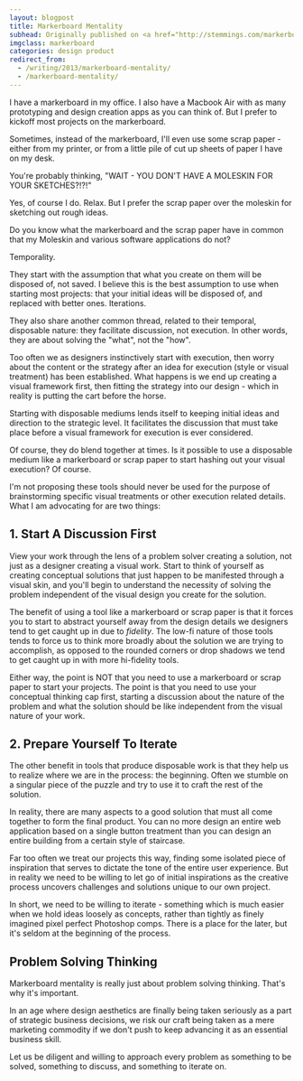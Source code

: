 ```yaml
---
layout: blogpost
title: Markerboard Mentality
subhead: Originally published on <a href="http://stemmings.com/markerboard-mentality/">Stemmings Blog</a>.
imgclass: markerboard
categories: design product
redirect_from:
  - /writing/2013/markerboard-mentality/
  - /markerboard-mentality/
---
```


I have a markerboard in my office. I also have a Macbook Air with as many prototyping and design creation apps as you can think of. But I prefer to kickoff most projects on the markerboard.

Sometimes, instead of the markerboard, I'll even use some scrap paper - either from my printer, or from a little pile of cut up sheets of paper I have on my desk.

You're probably thinking, "WAIT - YOU DON'T HAVE A MOLESKIN FOR YOUR SKETCHES?!?!"

Yes, of course I do. Relax. But I prefer the scrap paper over the moleskin for sketching out rough ideas.

Do you know what the markerboard and the scrap paper have in common that my Moleskin and various software applications do not?

Temporality.

They start with the assumption that what you create on them will be disposed of, not saved. I believe this is the best assumption to use when starting most projects: that your initial ideas will be disposed of, and replaced with better ones. Iterations.

They also share another common thread, related to their temporal, disposable nature: they facilitate discussion, not execution. In other words, they are about solving the "what", not the "how".

Too often we as designers instinctively start with execution, then worry about the content or the strategy after an idea for execution (style or visual treatment) has been established. What happens is we end up creating a visual framework first, then fitting the strategy into our design - which in reality is putting the cart before the horse.

Starting with disposable mediums lends itself to keeping initial  ideas and direction to the strategic level. It facilitates the discussion that must take place before a visual framework for execution is ever considered.

Of course, they do blend together at times. Is it possible to use a disposable medium like a markerboard or scrap paper to start hashing out your visual execution? Of course.

I'm not proposing these tools should never be used for the purpose of brainstorming specific visual treatments or other execution related details. What I am advocating for are two things:

## 1. Start A Discussion First

View your work through the lens of a problem solver creating a solution, not just as a designer creating a visual work. Start to think of yourself as creating conceptual solutions that just happen to be manifested through a visual skin, and you'll begin to understand the necessity of solving the problem independent of the visual design you create for the solution.

The benefit of using a tool like a markerboard or scrap paper is that it forces you to start to abstract yourself away from the design details we designers tend to get caught up in due to *fidelity*. The low-fi nature of those tools tends to force us to think more broadly about the solution we are trying to accomplish, as opposed to the rounded corners or drop shadows we tend to get caught up in with more hi-fidelity tools.

Either way, the point is NOT that you need to use a markerboard or scrap paper to start your projects. The point is that you need to use your conceptual thinking cap first, starting a discussion about the nature of the problem and what the solution should be like independent from the visual nature of your work.

## 2. Prepare Yourself To Iterate

The other benefit in tools that produce disposable work is that they help us to realize where we are in the process: the beginning. Often we stumble on a singular piece of the puzzle and try to use it to craft the rest of the solution.

In reality, there are many aspects to a good solution that must all come together to form the final product. You can no more design an entire web application based on a single button treatment than you can design an entire building from a certain style of staircase.

Far too often we treat our projects this way, finding some isolated piece of inspiration that serves to dictate the tone of the entire user experience. But in reality we need to be willing to let go of initial inspirations as the creative process uncovers challenges and solutions unique to our own project.

In short, we need to be willing to iterate - something which is much easier when we hold ideas loosely as concepts, rather than tightly as finely imagined pixel perfect Photoshop comps. There is a place for the later, but it's seldom at the beginning of the process.

## Problem Solving Thinking

Markerboard mentality is really just about problem solving thinking. That's why it's important.

In an age where design aesthetics are finally being taken seriously as a part of strategic business decisions, we risk our craft being taken as a mere marketing commodity if we don't push to keep advancing it as an essential business skill.

Let us be diligent and willing to approach every problem as something to be solved, something to discuss, and something to iterate on.
